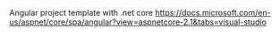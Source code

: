 ﻿

Angular project template with .net core 
https://docs.microsoft.com/en-us/aspnet/core/spa/angular?view=aspnetcore-2.1&tabs=visual-studio





